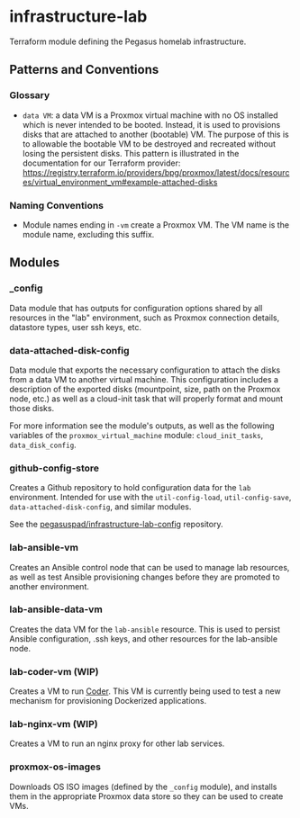 # infrastructure-lab

Terraform module defining the Pegasus homelab infrastructure.

## Patterns and Conventions

### Glossary

- `data VM`: a data VM is a Proxmox virtual machine with no OS installed which is never intended to be booted. Instead, it is used to provisions disks that are attached to another (bootable) VM. The purpose of this is to allowable the bootable VM to be destroyed and recreated without losing the persistent disks. This pattern is illustrated in the documentation for our Terraform provider: https://registry.terraform.io/providers/bpg/proxmox/latest/docs/resources/virtual_environment_vm#example-attached-disks

### Naming Conventions

- Module names ending in `-vm` create a Proxmox VM. The VM name is the module name, excluding this suffix.

## Modules

### _config

Data module that has outputs for configuration options shared by all resources in the "lab"
environment, such as Proxmox connection details, datastore types, user ssh keys, etc.

### data-attached-disk-config

Data module that exports the necessary configuration to attach the disks from a data VM to another virtual machine. This configuration includes a description of the exported disks (mountpoint, size, path on the Proxmox node, etc.) as well as a cloud-init task that will properly format and mount those disks.

For more information see the module's outputs, as well as the following variables of the `proxmox_virtual_machine` module: `cloud_init_tasks`, `data_disk_config`.

### github-config-store

Creates a Github repository to hold configuration data for the `lab` environment. Intended for use with the `util-config-load`, `util-config-save`, `data-attached-disk-config`, and similar modules.

See the [pegasuspad/infrastructure-lab-config](https://github.com/pegasuspad/infrastructure-lab-config) repository.

### lab-ansible-vm

Creates an Ansible control node that can be used to manage lab resources, as well as test
Ansible provisioning changes before they are promoted to another environment.

### lab-ansible-data-vm

Creates the data VM for the `lab-ansible` resource. This is used to persist Ansible configuration, .ssh keys, and other resources for the lab-ansible node.

### lab-coder-vm (WIP)

Creates a VM to run [Coder](https://coder.com/). This VM is currently being used to test a new mechanism for provisioning Dockerized applications.

### lab-nginx-vm (WIP)

Creates a VM to run an nginx proxy for other lab services.

### proxmox-os-images

Downloads OS ISO images (defined by the `_config` module), and installs them in the appropriate Proxmox data store so they can be used to create VMs.
